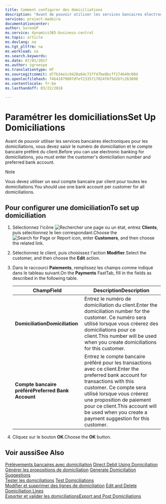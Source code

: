 ```yaml
---
title: Comment configurer des domiciliations
description: "Avant de pouvoir utiliser les services bancaires électroniques pour les domiciliations, vous devez saisir le numéro de domiciliation et le compte bancaire préféré du client."
services: project-madeira
documentationcenter: 
author: SorenGP
ms.service: dynamics365-business-central
ms.topic: article
ms.devlang: na
ms.tgt_pltfrm: na
ms.workload: na
ms.search.keywords: 
ms.date: 07/01/2017
ms.author: sgroespe
ms.translationtype: HT
ms.sourcegitcommit: d7fb34e1c9428a64c71ff47be8bcff174649c00d
ms.openlocfilehash: f4b41079807dfef2335717024f6f5d2bfc263890
ms.contentlocale: fr-be
ms.lasthandoff: 03/22/2018

---
```

# <a name="set-up-domiciliations"></a><span data-ttu-id="0c5ce-103">Paramétrer les domiciliations</span><span class="sxs-lookup"><span data-stu-id="0c5ce-103">Set Up Domiciliations</span></span>
<span data-ttu-id="0c5ce-104">Avant de pouvoir utiliser les services bancaires électroniques pour les domiciliations, vous devez saisir le numéro de domiciliation et le compte bancaire préféré du client.</span><span class="sxs-lookup"><span data-stu-id="0c5ce-104">Before you can use electronic banking for domiciliations, you must enter the customer's domiciliation number and preferred bank account.</span></span>  

> [!NOTE]  
>  <span data-ttu-id="0c5ce-105">Vous devez utiliser un seul compte bancaire par client pour toutes les domiciliations.</span><span class="sxs-lookup"><span data-stu-id="0c5ce-105">You should use one bank account per customer for all domiciliations.</span></span>  

## <a name="to-set-up-domiciliation"></a><span data-ttu-id="0c5ce-106">Pour configurer une domiciliation</span><span class="sxs-lookup"><span data-stu-id="0c5ce-106">To set up domiciliation</span></span>  

1.  <span data-ttu-id="0c5ce-107">Sélectionnez l'icône ![Rechercher une page ou un état](../../media/ui-search/search_small.png "icône Rechercher une page ou un état"), entrez **Clients**, puis sélectionnez le lien correspondant.</span><span class="sxs-lookup"><span data-stu-id="0c5ce-107">Choose the ![Search for Page or Report](../../media/ui-search/search_small.png "Search for Page or Report icon") icon, enter **Customers**, and then choose the related link.</span></span>  
2.  <span data-ttu-id="0c5ce-108">Sélectionnez le client, puis choisissez l'action **Modifier**.</span><span class="sxs-lookup"><span data-stu-id="0c5ce-108">Select the customer, and then choose the **Edit** action.</span></span>  
3.  <span data-ttu-id="0c5ce-109">Dans le raccourci **Paiements**, remplissez les champs comme indiqué dans le tableau suivant.</span><span class="sxs-lookup"><span data-stu-id="0c5ce-109">On the **Payments** FastTab, fill in the fields as described in the following table.</span></span>  

    |<span data-ttu-id="0c5ce-110">Champ</span><span class="sxs-lookup"><span data-stu-id="0c5ce-110">Field</span></span>|<span data-ttu-id="0c5ce-111">Description</span><span class="sxs-lookup"><span data-stu-id="0c5ce-111">Description</span></span>|  
    |---------------------------------|---------------------------------------|  
    |<span data-ttu-id="0c5ce-112">**Domiciliation**</span><span class="sxs-lookup"><span data-stu-id="0c5ce-112">**Domiciliation**</span></span>|<span data-ttu-id="0c5ce-113">Entrez le numéro de domiciliation du client.</span><span class="sxs-lookup"><span data-stu-id="0c5ce-113">Enter the domiciliation number for the customer.</span></span> <span data-ttu-id="0c5ce-114">Ce numéro sera utilisé lorsque vous créerez des domiciliations pour ce client.</span><span class="sxs-lookup"><span data-stu-id="0c5ce-114">This number will be used when you create domiciliations for this customer.</span></span>|  
    |<span data-ttu-id="0c5ce-115">**Compte bancaire préféré**</span><span class="sxs-lookup"><span data-stu-id="0c5ce-115">**Preferred Bank Account**</span></span>|<span data-ttu-id="0c5ce-116">Entrez le compte bancaire préféré pour les transactions avec ce client.</span><span class="sxs-lookup"><span data-stu-id="0c5ce-116">Enter the preferred bank account for transactions with this customer.</span></span> <span data-ttu-id="0c5ce-117">Ce compte sera utilisé lorsque vous créerez une proposition de paiement pour ce client.</span><span class="sxs-lookup"><span data-stu-id="0c5ce-117">This account will be used when you create a payment suggestion for this customer.</span></span>|  

4.  <span data-ttu-id="0c5ce-118">Cliquez sur le bouton **OK**.</span><span class="sxs-lookup"><span data-stu-id="0c5ce-118">Choose the **OK** button.</span></span>  

## <a name="see-also"></a><span data-ttu-id="0c5ce-119">Voir aussi</span><span class="sxs-lookup"><span data-stu-id="0c5ce-119">See Also</span></span>  
 <span data-ttu-id="0c5ce-120">[Prélèvements bancaires avec domiciliation](direct-debit-using-domiciliation.md) </span><span class="sxs-lookup"><span data-stu-id="0c5ce-120">[Direct Debit Using Domiciliation](direct-debit-using-domiciliation.md) </span></span>  
 <span data-ttu-id="0c5ce-121">[Générer les propositions de domiciliation](how-to-generate-domiciliation-suggestions.md) </span><span class="sxs-lookup"><span data-stu-id="0c5ce-121">[Generate Domiciliation Suggestions](how-to-generate-domiciliation-suggestions.md) </span></span>  
 <span data-ttu-id="0c5ce-122">[Tester les domiciliations](how-to-test-domiciliations.md) </span><span class="sxs-lookup"><span data-stu-id="0c5ce-122">[Test Domiciliations](how-to-test-domiciliations.md) </span></span>  
 <span data-ttu-id="0c5ce-123">[Modifier et supprimer des lignes de domiciliation](how-to-edit-and-delete-domiciliation-lines.md) </span><span class="sxs-lookup"><span data-stu-id="0c5ce-123">[Edit and Delete Domiciliation Lines](how-to-edit-and-delete-domiciliation-lines.md) </span></span>  
 [<span data-ttu-id="0c5ce-124">Exporter et valider les domiciliations</span><span class="sxs-lookup"><span data-stu-id="0c5ce-124">Export and Post Domiciliations</span></span>](how-to-export-and-post-domiciliations.md)

